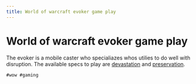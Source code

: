 ```yaml
---
title: World of warcraft evoker game play
---
```


# World of warcraft evoker game play

The evoker is a mobile caster who specialiazes whos utilies to do well with
disruption. The available specs to play are [devastation](../2) and
[preservation](../3).

    #wow #gaming
